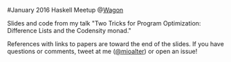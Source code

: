 #January 2016 Haskell Meetup @[Wagon](https://www.wagonhq.com/)

Slides and code from my talk "Two Tricks for Program Optimization: Difference Lists and the Codensity monad."

References with links to papers are toward the end of the slides.
If you have questions or comments, tweet at me ([@mioalter](https://twitter.com/mioalter)) or open an issue!
